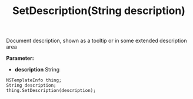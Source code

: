 ﻿---
uid: crmscript_ref_NSTemplateInfo_SetDescription
title: SetDescription(String description)
intellisense: NSTemplateInfo.SetDescription
keywords: NSTemplateInfo, GetDescription
so.topic: reference
---

Document description, shown as a tooltip or in some extended description area

**Parameter:** 
 - **description** String

```crmscript
NSTemplateInfo thing;
String description;
thing.SetDescription(description);
```

